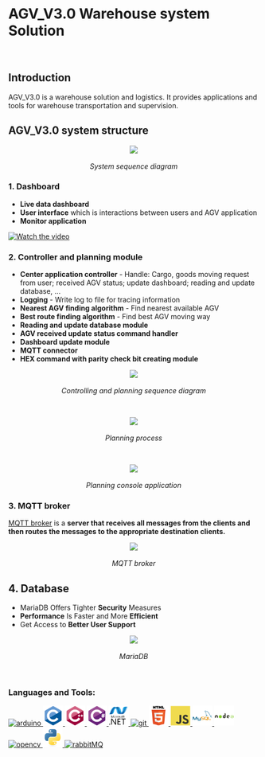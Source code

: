 # AGV_V3.0 Warehouse system Solution

<br />

## Introduction

AGV_V3.0 is a warehouse solution and logistics. It provides applications and tools for warehouse transportation and supervision.

## AGV_V3.0 system structure
<!-- ![system_structure](https://i.imgur.com/muqNsgX.pnghttps://i.imgur.com/muqNsgX.png) -->

<p align="center">
  <img src="https://i.imgur.com/wmu5PqV.png" />
</p>
<p align="center">
    <em>System sequence diagram</em>
</p>

### 1. Dashboard

* **Live data dashboard**
* **User interface** which is interactions between users and AGV application
* **Monitor application**

[![Watch the video](https://i.imgur.com/VYz3cjG.png)](https://youtu.be/d8McS9fE4w4)

### 2. Controller and planning module

* **Center application controller** - Handle: Cargo, goods moving request from user; received AGV status; update dashboard; reading and update database, ...
* **Logging** - Write log to file for tracing information
* **Nearest AGV finding algorithm** - Find nearest available AGV
* **Best route finding algorithm** - Find best AGV moving way
* **Reading and update database module**
* **AGV received update status command handler**
* **Dashboard update module**
* **MQTT connector**
* **HEX command with parity check bit creating module**

<p align="center">
  <img src="https://i.imgur.com/EpHNAb7.png" />
</p>
<p align="center">
    <em>Controlling and planning sequence diagram</em>
</p>

<br/>

<p align="center">
  <img src="https://i.imgur.com/MS0Opxu.png" />
</p>
<p align="center">
    <em>Planning process</em>
</p>

<br/>

<p align="center">
  <img src="https://i.imgur.com/yvP3bC2.png" />
</p>
<p align="center">
    <em>Planning console application</em>
</p>

### 3. MQTT broker

[MQTT broker](https://en.wikipedia.org/wiki/MQTT) is a **server that receives all messages from the clients and then routes the messages to the appropriate destination clients.**

<p align="center">
  <img src="https://smartfactoryvn.com/wp-content/uploads/2018/11/mqtt_broker.png" />
</p>
<p align="center">
    <em>MQTT broker</em>
</p>

## 4. Database

* MariaDB Offers Tighter **Security** Measures
* **Performance** Is Faster and More **Efficient**
* Get Access to **Better User Support**

<p align="center">
  <img src="https://encrypted-tbn0.gstatic.com/images?q=tbn:ANd9GcQzDnzmrJgWJdRFUiSfoCleZeE4mtkmSsWb6APkMmkL8Nac_jCHVDBuw25sbvYnPnsSCIQ&usqp=CAU" />
</p>
<p align="center">
    <em>MariaDB</em>
</p>


<br />
<div>
<h3 align="left">Languages and Tools:</h3>
<p align="left"> <a href="https://www.arduino.cc/" target="_blank"> <img src="https://cdn.worldvectorlogo.com/logos/arduino-1.svg" alt="arduino" width="40" height="40"/> </a> <a href="https://www.cprogramming.com/" target="_blank"> <img src="https://raw.githubusercontent.com/devicons/devicon/master/icons/c/c-original.svg" alt="c" width="40" height="40"/> </a> <a href="https://www.w3schools.com/cpp/" target="_blank"> <img src="https://raw.githubusercontent.com/devicons/devicon/master/icons/cplusplus/cplusplus-original.svg" alt="cplusplus" width="40" height="40"/> </a> <a href="https://www.w3schools.com/cs/" target="_blank"> <img src="https://raw.githubusercontent.com/devicons/devicon/master/icons/csharp/csharp-original.svg" alt="csharp" width="40" height="40"/> </a> <a href="https://dotnet.microsoft.com/" target="_blank"> <img src="https://raw.githubusercontent.com/devicons/devicon/master/icons/dot-net/dot-net-original-wordmark.svg" alt="dotnet" width="40" height="40"/> </a> <a href="https://git-scm.com/" target="_blank"> <img src="https://www.vectorlogo.zone/logos/git-scm/git-scm-icon.svg" alt="git" width="40" height="40"/> </a> <a href="https://www.w3.org/html/" target="_blank"> <img src="https://raw.githubusercontent.com/devicons/devicon/master/icons/html5/html5-original-wordmark.svg" alt="html5" width="40" height="40"/> </a> <a href="https://developer.mozilla.org/en-US/docs/Web/JavaScript" target="_blank"> <img src="https://raw.githubusercontent.com/devicons/devicon/master/icons/javascript/javascript-original.svg" alt="javascript" width="40" height="40"/> </a> <a href="https://www.mysql.com/" target="_blank"> <img src="https://raw.githubusercontent.com/devicons/devicon/master/icons/mysql/mysql-original-wordmark.svg" alt="mysql" width="40" height="40"/> </a> <a href="https://nodejs.org" target="_blank"> <img src="https://raw.githubusercontent.com/devicons/devicon/master/icons/nodejs/nodejs-original-wordmark.svg" alt="nodejs" width="40" height="40"/> </a> <a href="https://opencv.org/" target="_blank"> <img src="https://www.vectorlogo.zone/logos/opencv/opencv-icon.svg" alt="opencv" width="40" height="40"/> </a> <a href="https://www.python.org" target="_blank"> <img src="https://raw.githubusercontent.com/devicons/devicon/master/icons/python/python-original.svg" alt="python" width="40" height="40"/> </a> <a href="https://www.rabbitmq.com" target="_blank"> <img src="https://www.vectorlogo.zone/logos/rabbitmq/rabbitmq-icon.svg" alt="rabbitMQ" width="40" height="40"/> </a> </p>
</div>
